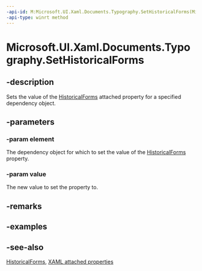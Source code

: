 ```yaml
---
-api-id: M:Microsoft.UI.Xaml.Documents.Typography.SetHistoricalForms(Microsoft.UI.Xaml.DependencyObject,System.Boolean)
-api-type: winrt method
---
```


<!-- Method syntax
public void SetHistoricalForms(Windows.UI.Xaml.DependencyObject element, System.Boolean value)
-->

# Microsoft.UI.Xaml.Documents.Typography.SetHistoricalForms

## -description
Sets the value of the [HistoricalForms](typography_historicalforms.md) attached property for a specified dependency object.

## -parameters
### -param element
The dependency object for which to set the value of the [HistoricalForms](typography_historicalforms.md) property.

### -param value
The new value to set the property to.

## -remarks

## -examples

## -see-also

[HistoricalForms](typography_historicalforms.md), [XAML attached properties](/windows/uwp/xaml-platform/attached-properties-overview)
